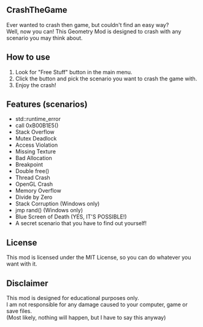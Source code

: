 ## CrashTheGame
Ever wanted to crash then game, but couldn't find an easy way?   
Well, now you can!
This Geometry Mod is designed to crash with any scenario you may think about.

## How to use
1. Look for "Free Stuff" button in the main menu.
2. Click the button and pick the scenario you want to crash the game with.
3. Enjoy the crash!

## Features (scenarios)
- std::runtime_error
- call 0xB00B1E5()
- Stack Overflow
- Mutex Deadlock
- Access Violation
- Missing Texture
- Bad Allocation
- Breakpoint
- Double free()
- Thread Crash
- OpenGL Crash
- Memory Overflow
- Divide by Zero
- Stack Corruption (Windows only)
- jmp rand() (Windows only)
- Blue Screen of Death (YES, IT'S POSSIBLE!)
- A secret scenario that you have to find out yourself!

## License
This mod is licensed under the MIT License, so you can do whatever you want with it.

## Disclaimer
This mod is designed for educational purposes only.  
I am not responsible for any damage caused to your computer, game or save files.  
(Most likely, nothing will happen, but I have to say this anyway)